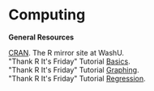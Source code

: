 # Computing
<b>General Resources</b>

<a href="http://cran.wustl.edu/">CRAN</a>. The R mirror site at WashU.<br>
"Thank R It's Friday" Tutorial <a href="https://github.com/jgill22/computing/blob/master/trif1.pdf">Basics</a>.<br>
"Thank R It's Friday" Tutorial <a href="https://github.com/jgill22/computing/blob/master/trif2.pdf">Graphing</a>.<br>
"Thank R It's Friday" Tutorial <a href="https://github.com/jgill22/computing/blob/master/trif3.pdf">Regression</a>.<br>
